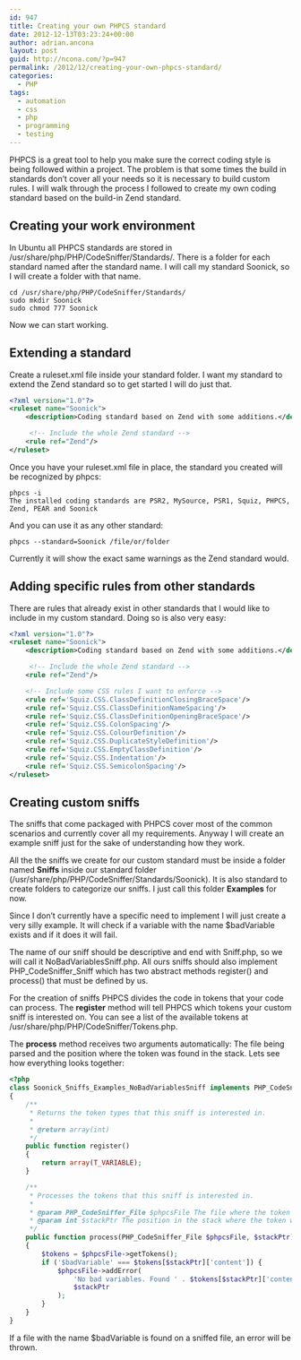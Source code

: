 ```yaml
---
id: 947
title: Creating your own PHPCS standard
date: 2012-12-13T03:23:24+00:00
author: adrian.ancona
layout: post
guid: http://ncona.com/?p=947
permalink: /2012/12/creating-your-own-phpcs-standard/
categories:
  - PHP
tags:
  - automation
  - css
  - php
  - programming
  - testing
---
```

PHPCS is a great tool to help you make sure the correct coding style is being followed within a project. The problem is that some times the build in standards don&#8217;t cover all your needs so it is necessary to build custom rules. I will walk through the process I followed to create my own coding standard based on the build-in Zend standard.

## Creating your work environment

In Ubuntu all PHPCS standards are stored in /usr/share/php/PHP/CodeSniffer/Standards/. There is a folder for each standard named after the standard name. I will call my standard Soonick, so I will create a folder with that name.

<!--more-->

```
cd /usr/share/php/PHP/CodeSniffer/Standards/
sudo mkdir Soonick
sudo chmod 777 Soonick
```

Now we can start working.

## Extending a standard

Create a ruleset.xml file inside your standard folder. I want my standard to extend the Zend standard so to get started I will do just that.

```xml
<?xml version="1.0"?>
<ruleset name="Soonick">
    <description>Coding standard based on Zend with some additions.</description>

     <!-- Include the whole Zend standard -->
    <rule ref="Zend"/>
</ruleset>
```

Once you have your ruleset.xml file in place, the standard you created will be recognized by phpcs:

```
phpcs -i
The installed coding standards are PSR2, MySource, PSR1, Squiz, PHPCS, Zend, PEAR and Soonick
```

And you can use it as any other standard:

```
phpcs --standard=Soonick /file/or/folder
```

Currently it will show the exact same warnings as the Zend standard would.

## Adding specific rules from other standards

There are rules that already exist in other standards that I would like to include in my custom standard. Doing so is also very easy:

```xml
<?xml version="1.0"?>
<ruleset name="Soonick">
    <description>Coding standard based on Zend with some additions.</description>

     <!-- Include the whole Zend standard -->
    <rule ref="Zend"/>

    <!-- Include some CSS rules I want to enforce -->
    <rule ref='Squiz.CSS.ClassDefinitionClosingBraceSpace'/>
    <rule ref='Squiz.CSS.ClassDefinitionNameSpacing'/>
    <rule ref='Squiz.CSS.ClassDefinitionOpeningBraceSpace'/>
    <rule ref='Squiz.CSS.ColonSpacing'/>
    <rule ref='Squiz.CSS.ColourDefinition'/>
    <rule ref='Squiz.CSS.DuplicateStyleDefinition'/>
    <rule ref='Squiz.CSS.EmptyClassDefinition'/>
    <rule ref='Squiz.CSS.Indentation'/>
    <rule ref='Squiz.CSS.SemicolonSpacing'/>
</ruleset>
```

## Creating custom sniffs

The sniffs that come packaged with PHPCS cover most of the common scenarios and currently cover all my requirements. Anyway I will create an example sniff just for the sake of understanding how they work.

All the the sniffs we create for our custom standard must be inside a folder named **Sniffs** inside our standard folder (/usr/share/php/PHP/CodeSniffer/Standards/Soonick). It is also standard to create folders to categorize our sniffs. I just call this folder **Examples** for now.

Since I don&#8217;t currently have a specific need to implement I will just create a very silly example. It will check if a variable with the name $badVariable exists and if it does it will fail.

The name of our sniff should be descriptive and end with Sniff.php, so we will call it NoBadVariablesSniff.php. All ours sniffs should also implement PHP\_CodeSniffer\_Sniff which has two abstract methods register() and process() that must be defined by us.

For the creation of sniffs PHPCS divides the code in tokens that your code can process. The **register** method will tell PHPCS which tokens your custom sniff is interested on. You can see a list of the available tokens at /usr/share/php/PHP/CodeSniffer/Tokens.php.

The **process** method receives two arguments automatically: The file being parsed and the position where the token was found in the stack. Lets see how everything looks together:

```php
<?php
class Soonick_Sniffs_Examples_NoBadVariablesSniff implements PHP_CodeSniffer_Sniff
{
    /**
     * Returns the token types that this sniff is interested in.
     *
     * @return array(int)
     */
    public function register()
    {
        return array(T_VARIABLE);
    }

    /**
     * Processes the tokens that this sniff is interested in.
     *
     * @param PHP_CodeSniffer_File $phpcsFile The file where the token was found
     * @param int $stackPtr The position in the stack where the token was found
     */
    public function process(PHP_CodeSniffer_File $phpcsFile, $stackPtr)
    {
        $tokens = $phpcsFile->getTokens();
        if ('$badVariable' === $tokens[$stackPtr]['content']) {
            $phpcsFile->addError(
                'No bad variables. Found ' . $tokens[$stackPtr]['content'],
                $stackPtr
            );
        }
    }
}
```

If a file with the name $badVariable is found on a sniffed file, an error will be thrown.
